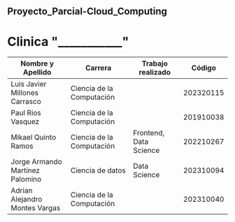 ## Proyecto_Parcial-Cloud_Computing
# Clinica "___________"

| Nombre y Apellido               | Carrera                    | Trabajo realizado        | Código     |
|----------------------------------|----------------------------|--------------------------|------------|
| Luis Javier Millones Carrasco   | Ciencia de la Computación  |                          | 202320115  |
| Paul Rios Vasquez               | Ciencia de la Computación  |                          | 201910038  |
| Mikael Quinto Ramos             | Ciencia de la Computación  | Frontend, Data Science    | 202210267  |
| Jorge Armando Martínez Palomino | Ciencia de datos           | Data Science              | 202310094  |
| Adrian Alejandro Montes Vargas  | Ciencia de la Computación  |                          | 202310040  |
